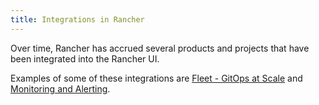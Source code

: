 ```yaml
---
title: Integrations in Rancher
---
```


Over time, Rancher has accrued several products and projects that have been integrated into the Rancher UI.

Examples of some of these integrations are [Fleet - GitOps at Scale](../explanations/integrations-in-rancher/fleet-gitops-at-scale.md) and [Monitoring and Alerting](../explanations/integrations-in-rancher/monitoring-and-alerting.md).